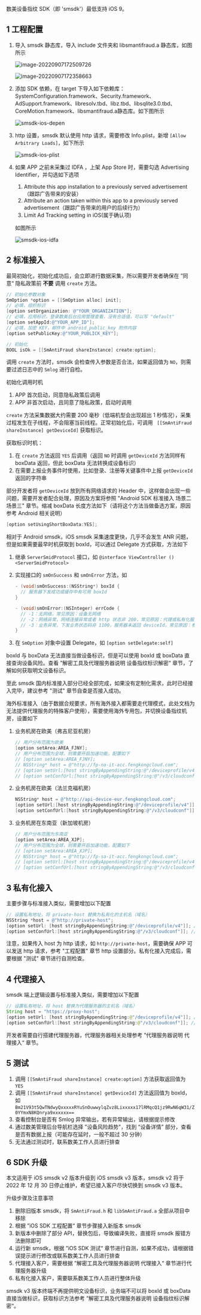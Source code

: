 数美设备指纹 SDK（即 'smsdk'）最低支持 iOS 9。

## 1 工程配置

1. 导入 smsdk 静态库，导入 include 文件夹和 libsmantifraud.a 静态库，如图所示

   ![image-20220907172509726](./res/image-20220907172509726.png)

   ![image-20220907172358663](./res/image-20220907172358663.png)

   

2. 添加 SDK 依赖，在 target 下导入如下依赖库：SystemConfiguration.framework、Security.framework、AdSupport.framework、libresolv.tbd、libz.tbd、libsqlite3.0.tbd、CoreMotion.framework、libsmantifraud.a静态库。如下图所示

   ![smsdk-ios-depen](./res/smsdk-ios-depen.png)

3. http 设置，smsdk 默认使用 http 请求，需要修改 Info.plist，新增 `[Allow Arbitrary Loads]`，如下所示

   ![smsdk-ios-plist](./res/smsdk-ios-plist.png)

4. 如果 APP 之前未采集过 IDFA ，上架 App Store 时，需要勾选 Advertising Identifier，并勾选如下选项

   1. Attribute this app installation to a previously served advertisement（跟踪广告带来的安装）
   2. Attribute an action taken within this app to a previously served advertisement（跟踪广告带来的用户的后续行为）
   3. Limit Ad Tracking setting in iOS(属于确认项)

   如图所示

   ![smsdk-ios-idfa](./res/smsdk-ios-idfa.png)

## 2 标准接入

最简初始化，初始化成功后，会立即进行数据采集，所以需要开发者确保在 ”同意“ 隐私政策前 **不要** 调用 `create` 方法。

```objective-c
// 初始化参数对象
SmOption *option = [[SmOption alloc] init];
// 必填，组织标识
[option setOrganization: @"YOUR_ORGANIZATION"];
// 必填，应用标识，登录数美后台应用管理查看，没有合适值，可以写 "default"
[option setAppId:@"YOUR_APP_ID"];
// 必填，加密 KEY，邮件中 android_public_key 附件内容
[option setPublicKey:@"YOUR_PUBLICK_KEY"];

// 初始化
BOOL isOk = [[SmAntiFraud shareInstance] create:option];
```

调用 `create` 方法时，smsdk 会检查传入参数是否合法，如果返回值为 `NO`，则需要过滤日志中的 `Smlog` 进行自检。

初始化调用时机

1. APP 首次启动，同意隐私政策后调用
2. APP 非首次启动，且同意了隐私政策，启动时调用

`create` 方法采集数据大约需要 200 毫秒（低端机型会出现超出 1 秒情况），采集过程发生在子线程，不会阻塞当前线程。正常初始化后，可调用 ` [[SmAntiFraud shareInstance] getDeviceId]` 获取标识。

获取标识时机：

1. 在 `create` 方法返回 `YES` 后调用（返回 `NO` 时调用 `getDeviceId` 方法同样有 boxData 返回，但此 boxData 无法转换成设备标识）
2. 在需要上报业务事件时使用，比如登录、注册等关键事件中上报 `getDeviceId` 返回的字符串

部分开发者将 `getDeviceId` 放到所有网络请求的 Header 中，这样做会出现一些问题，需要开发者配合处理，原因及方案将参照 "Android SDK 标准接入 场景二 场景三" 章节。缩减 boxData 长度方法如下（请将这个方法当做备选方案，原因参考 Android 相关说明）

```objective-c
[option setUsingShortBoxData:YES];
```

相对于 Android smsdk，iOS smsdk 采集速度更快，几乎不会发生 ANR 问题，但是如果需要最早时机获取到 boxId，可以通过 Delegate 方式获取，方法如下

1. 继承 `ServerSmidProtocol` 接口，如 `@interface ViewController () <ServerSmidProtocol>`

2. 实现接口的 `smOnSuccess` 和 `smOnError` 方法，如

   ```objective-c
   - (void)smOnSuccess:(NSString*) boxId {
     // 服务器下发成功或缓存中有可用 boxId
   }
   
   - (void)smOnError:(NSInteger) errCode {
     // -1：无网络，常见原因：设备无网络
     // -2：网络异常，网络连接异常或者 http 状态非 200，常见原因：代理或私有化服务器配置错误
     // -3：业务异常，下发业务状态码非 1100，服务器未返回 deviceId，常见原因：参数配置错误、qps 超限、服务器异常
   }
   ```

3. 在 `SmOption` 对象中设置 Delegate，如 `[option setDelegate:self]`

boxId 与 boxData 无法直接当做设备标识，但是可以使用 boxId 或 boxData 直接查询设备风险。查看 ”解密工具及代理服务器说明 设备指纹标识解密“ 章节，了解如何获取明文设备标识。

至此 smsdk 国内标准接入部分已经全部完成，如果没有定制化需求，此时已经接入完毕，建议参考 "测试" 章节自查是否接入成功。

海外标准接入（由于数据合规要求，所有海外接入都需要走代理模式，此处文档为无法提供代理服务的特殊客户使用），需要使用海外专用包，并切换设备指纹机房，设置如下

1. 业务机房在欧美（弗吉尼亚机房）

   ```objective-c
   // 用户分布范围为欧美
   [option setArea:AREA_FJNY];
   // 用户分布范围为全球，则需要开启加速功能，配置如下
   // [option setArea:AREA_FJNY];
   // NSString* host = @"http://fp-na-it-acc.fengkongcloud.com";
   // [option setUrl:[host stringByAppendingString:@"/deviceprofile/v4"]];
   // [option setConfUrl:[host stringByAppendingString:@"/v3/cloudconf"]];
   ```

2. 业务机房在欧美（法兰克福机房）

   ```objective-c
   NSString* host = @"http://api-device-eur.fengkongcloud.com";
   [option setUrl:[host stringByAppendingString:@"/deviceprofile/v4"]];
   [option setConfUrl:[host stringByAppendingString:@"/v3/cloudconf"]];
   ```

3. 业务机房在东南亚（新加坡机房）

   ```java
   // 用户分布范围为东南亚
   [option setArea:AREA_XJP];
   // 用户分布范围为全球，则需要开启加速功能，配置如下
   // [option setArea:AREA_XJP];
   // NSString* host = @"http://fp-sa-it-acc.fengkongcloud.com";
   // [option setUrl:[host stringByAppendingString:@"/deviceprofile/v4"]];
   // [option setConfUrl:[host stringByAppendingString:@"/v3/cloudconf"]];
   ```

## 3 私有化接入

主要步骤与标准接入类似，需要增加以下配置

```objective-c
// 设置私有地址，将 private-host 替换为私有化的主机名（域名）
NSString *host = @"http://private-host"; 
[option setUrl: [host stringByAppendingString:@"/deviceprofile/v4"]]; // 示例路径，需要与真实场景一致
[option setConfUrl:[host stringByAppendingString:@"/v3/cloudconf"]]; // 示例路径，需要与真实场景一致
```

注意，如果传入 host 为 http 请求，如 `http://private-host`，需要确保 APP 可以发送 http 请求，参考 "工程配置" 章节 http 设置部分。私有化接入完成后，需要根据 "测试" 章节进行自测检查。

## 4 代理接入

smsdk 端上逻辑设置与标准接入类似，需要增加以下配置

```java
// 设置私有地址，将 host 替换为代理服务器的主机名（域名）
String host = "https://proxy-host";
[option setUrl: [host stringByAppendingString:@"/deviceprofile/v4"]]; // 示例路径，需要与真实场景一致
[option setConfUrl:[host stringByAppendingString:@"/v3/cloudconf"]]; // 示例路径，需要与真实场景一致
```

开发者需要自行搭建代理服务器，代理服务器相关处理参考 ”代理服务器说明 代理接入“ 章节。

## 5 测试

1. 调用 `[[SmAntiFraud shareInstance] create:option]` 方法获取返回值为 `YES`
2. 调用 `[[SmAntiFraud shareInstance] getDeviceId]` 方法返回值为 boxId，如 `Bm21V93t5QwTNdwyQxxxxxRYuSnOuwwylqZvz8Lixxxxx17lRMqcQ1jz9RwN6qW31/Z0YYmxN8KQnrya9xxxxxx==`
3. 查看控制台是否有 Smlog 异常输出，若有异常输出，请根据提示修改
4. 通过数美管理后台导航栏选择 ”设备风险趋势"，找到 “设备详情” 部分，查看是否有数据上报（可能存在延时，一般不超过 30 分钟）
5. 无法通过测试时，联系数美工作人员进行排查

## 6 SDK 升级

本文适用于 iOS smsdk v2 版本升级到 iOS smsdk v3 版本，smsdk v2 将于 2022 年 12 月 30 日停止维护，希望已接入客户尽快切换到 smsdk v3 版本。

升级步骤及注意事项

1. 删除旧版本 smsdk，将 `SmAntiFraud.h` 和 `libSmAntiFraud.a` 全部从项目中移除
2. 根据 ”iOS SDK 工程配置“ 章节步骤接入新版本 smsdk
3. 新版本中删除了部分 API，替换包后，导致编译失败，直接将 smsdk 报错方法删除即可
4. 运行新 smsdk，根据 ”iOS SDK 测试“ 章节进行自测，如果不成功，请根据错误提示进行修改或联系数美工作人员进行排查
5. 代理接入客户，需要根据 ”解密工具及代理服务器说明 代理接入“ 章节进行代理服务器升级
6. 私有化接入客户，需要联系数美工作人员进行整体升级

smsdk v3 版本终端不再提供明文设备标识，业务端不可以将 boxId 或 boxData 直接当做标识，获取标识方法参考 ”解密工具及代理服务器说明 设备指纹标识解密“。